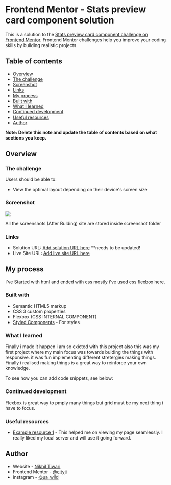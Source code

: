 # Frontend Mentor - Stats preview card component solution

This is a solution to the [Stats preview card component challenge on Frontend Mentor](https://www.frontendmentor.io/challenges/stats-preview-card-component-8JqbgoU62). Frontend Mentor challenges help you improve your coding skills by building realistic projects. 

## Table of contents


  - [Overview](#overview)
  - [The challenge](#the-challenge)
  - [Screenshot](#screenshot)
  - [Links](#links)
  - [My process](#my-process)
  - [Built with](#built-with)
  - [What I learned](#what-i-learned)
  - [Continued development](#continued-development)
  - [Useful resources](#useful-resources)
  - [Author](#author)
  

**Note: Delete this note and update the table of contents based on what sections you keep.**

## Overview

### The challenge

Users should be able to:

- View the optimal layout depending on their device's screen size

### Screenshot

![](./screenshot.jpg)

All the screenshots (After Bulding) site are stored inside screenshot folder

### Links

- Solution URL: [Add solution URL here](https://your-solution-url.com) **needs to be updated!
- Live Site URL: [Add live site URL here](https://your-live-site-url.com)

## My process

I've Started with html and ended with css mostly i've used css flexbox here.

### Built with

- Semantic HTML5 markup
- CSS 3 custom properties
- Flexbox (CSS INTERNAL COMPONENT)
- [Styled Components](./main.css/) - For styles



### What I learned

Finally i made it happen i am so exicted with this project also this was my first project where my main focus was towards bulding the things with responsive. it was fun implementing different stretergies making things. Finally i realised making things is a great way to reinforce your own knowledge.

To see how you can add code snippets, see below:



### Continued development

Flexbox is great way to pmply many things but grid must be my next thing i have to focus.

### Useful resources

- [Example resource 1](http://127.0.0.1:5500/) - This helped me on viewing my page seamlessly.
  I really liked my local server  and will use it going forward.



## Author

- Website - [Nikhil Tiwari](https://www.your-site.com)
- Frontend Mentor - [@cityji
](https://www.frontendmentor.io/profile/cityji)
- instagram - [@ua_wild](https://www.instagram.com/au_wild)
